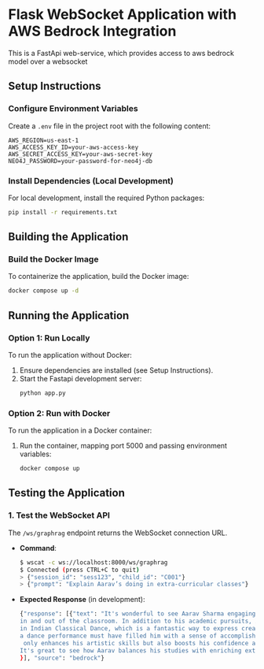 # Flask WebSocket Application with AWS Bedrock Integration

This is a FastApi web-service, which provides access to aws bedrock model over a websocket

## Setup Instructions

### Configure Environment Variables
Create a `.env` file in the project root with the following content:
```
AWS_REGION=us-east-1
AWS_ACCESS_KEY_ID=your-aws-access-key
AWS_SECRET_ACCESS_KEY=your-aws-secret-key
NEO4J_PASSWORD=your-password-for-neo4j-db
```

### Install Dependencies (Local Development)
For local development, install the required Python packages:
```bash
pip install -r requirements.txt
```

## Building the Application

### Build the Docker Image
To containerize the application, build the Docker image:
```bash
docker compose up -d
```

## Running the Application

### Option 1: Run Locally
To run the application without Docker:
1. Ensure dependencies are installed (see Setup Instructions).
2. Start the Fastapi development server:
   ```bash
   python app.py
   ```

### Option 2: Run with Docker
To run the application in a Docker container:
1. Run the container, mapping port 5000 and passing environment variables:
   ```bash
   docker compose up 
   ```
   
## Testing the Application

### 1. Test the WebSocket API
The `/ws/graphrag` endpoint returns the WebSocket connection URL.
- **Command**:
  ```bash
  $ wscat -c ws://localhost:8000/ws/graphrag
  $ Connected (press CTRL+C to quit)
  > {"session_id": "sess123", "child_id": "C001"}
  > {"prompt": "Explain Aarav’s doing in extra-curricular classes"}
  ```
- **Expected Response** (in development):
  ```bash
  {"response": [{"text": "It's wonderful to see Aarav Sharma engaging in a variety of activities both 
  in and out of the classroom. In addition to his academic pursuits, Aarav has shown a strong interest 
  in Indian Classical Dance, which is a fantastic way to express creativity and cultural pride. Completing 
  a dance performance must have filled him with a sense of accomplishment and joy. This involvement not
   only enhances his artistic skills but also boosts his confidence and sense of community. 
  It's great to see how Aarav balances his studies with enriching extracurricular activities, which contribute to his overall growth and development."
  }], "source": "bedrock"}
  ```
  